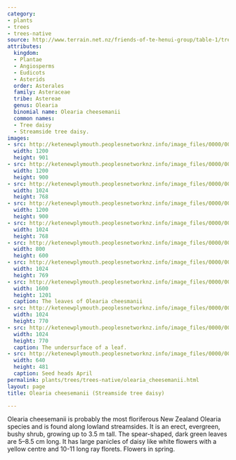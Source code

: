 ```yaml
---
category:
- plants
- trees
- trees-native
source: http://www.terrain.net.nz/friends-of-te-henui-group/table-1/tree-daisy.html
attributes:
  kingdom:
  - Plantae
  - Angiosperms
  - Eudicots
  - Asterids
  order: Asterales
  family: Asteraceae
  tribe: Astereae
  genus: Olearia
  binomial name: Olearia cheesemanii
  common names:
  - Tree daisy
  - Streamside tree daisy.
images:
- src: http://ketenewplymouth.peoplesnetworknz.info/image_files/0000/0010/4903/Olearia_cheesemanii__Tree_daisy_.JPG
  width: 1200
  height: 901
- src: http://ketenewplymouth.peoplesnetworknz.info/image_files/0000/0006/5739/Olearia_cheesmanii__Tree_Daisy_.JPG
  width: 1200
  height: 900
- src: http://ketenewplymouth.peoplesnetworknz.info/image_files/0000/0006/4659/Olearia_cheesmanii__Tree_Daisy_-008.JPG
  width: 1024
  height: 768
- src: http://ketenewplymouth.peoplesnetworknz.info/image_files/0000/0006/5724/Olearia_cheesmanii__Tree_Daisy_-001.JPG
  width: 1200
  height: 900
- src: http://ketenewplymouth.peoplesnetworknz.info/image_files/0000/0006/4644/Olearia_cheesmanii__Tree_Daisy_-003.JPG
  width: 1024
  height: 768
- src: http://ketenewplymouth.peoplesnetworknz.info/image_files/0000/0009/4113/Olearia_cheesemanii__Tree_Daisy_-001.JPG
  width: 800
  height: 600
- src: http://ketenewplymouth.peoplesnetworknz.info/image_files/0000/0006/5729/Olearia_cheesmanii__Tree_Daisy_-004.JPG
  width: 1024
  height: 769
- src: http://ketenewplymouth.peoplesnetworknz.info/image_files/0000/0012/5768/Olearia_cheesemanii_Streamside_daisy-004__2_.JPG
  width: 1600
  height: 1201
  caption: The leaves of Olearia cheesmanii
- src: http://ketenewplymouth.peoplesnetworknz.info/image_files/0000/0006/4654/Olearia_cheesmanii__Tree_Daisy_-006.JPG
  width: 1024
  height: 770
- src: http://ketenewplymouth.peoplesnetworknz.info/image_files/0000/0006/5744/Olearia_cheesmanii__Tree_Daisy_-007.JPG
  width: 1024
  height: 770
  caption: The undersurface of a leaf.
- src: http://ketenewplymouth.peoplesnetworknz.info/image_files/0000/0010/4908/DSC02440.JPG
  width: 640
  height: 481
  caption: Seed heads April
permalink: plants/trees/trees-native/olearia_cheesemanii.html
layout: page
title: Olearia cheesemanii (Streamside tree daisy)

---
```

Olearia cheesemanii is probably the most floriferous New Zealand Olearia species and is found along lowland streamsides. It is an erect, evergreen, bushy shrub, growing up to 3.5 m tall. The spear-shaped, dark green leaves are 5–8.5 cm long. It has large panicles of daisy like white flowers with a yellow centre and 10-11 long ray florets. Flowers in spring.

